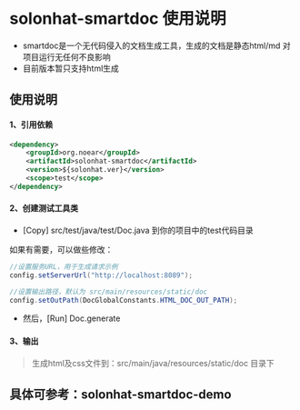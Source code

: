 # solonhat-smartdoc 使用说明

- smartdoc是一个无代码侵入的文档生成工具，生成的文档是静态html/md 对项目运行无任何不良影响
- 目前版本暂只支持html生成


## 使用说明

#### 1、引用依赖

```xml
<dependency>
    <groupId>org.noear</groupId>
    <artifactId>solonhat-smartdoc</artifactId>
    <version>${solonhat.ver}</version>
    <scope>test</scope>
</dependency>
```
#### 2、创建测试工具类

* [Copy] src/test/java/test/Doc.java 到你的项目中的test代码目录

如果有需要，可以做些修改：
```java
//设置服务URL，用于生成请求示例
config.setServerUrl("http://localhost:8089");

//设置输出路径，默认为 src/main/resources/static/doc
config.setOutPath(DocGlobalConstants.HTML_DOC_OUT_PATH);

```

* 然后，[Run] Doc.generate 

#### 3、输出

> 生成html及css文件到：src/main/java/resources/static/doc 目录下



## 具体可参考：solonhat-smartdoc-demo
    